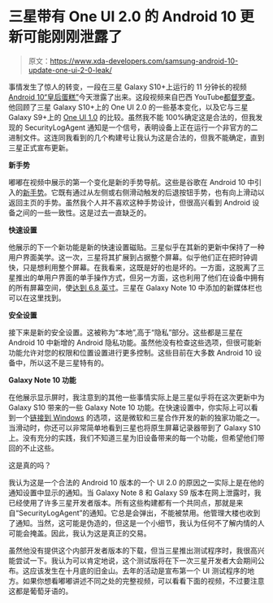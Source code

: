 # 三星带有 One UI 2.0 的 Android 10 更新可能刚刚泄露了

> 原文：<https://www.xda-developers.com/samsung-android-10-update-one-ui-2-0-leak/>

事情发生了惊人的转变，一段在三星 Galaxy S10+上运行的 11 分钟长的视频 [Android 10“皇后蛋糕”](https://www.xda-developers.com/android-10-android-q-brand-redesign/)今天泄露了出来。这段视频来自巴西 YouTube[都督罗查](https://www.youtube.com/channel/UCIhmXuqtOQVJCPbh_tXns1g)。他回顾了三星 Galaxy S10+上的 One UI 2.0 的一些基本变化，以及它与三星 Galaxy S9+上的 [One UI 1.0](https://www.xda-developers.com/samsung-one-ui-review-android-pie-galaxy-s9-galaxy-note-9/) 的比较。虽然我不能 100%确定这是合法的，但我发现的 SecurityLogAgent 通知是一个信号，表明设备上正在运行一个非官方的二进制文件。这连同我看到的几个构建号让我认为这是合法的，但我不能确定，直到三星正式宣布更新。

**新手势**

嘟嘟在视频中展示的第一个变化是新的手势导航。这些是谷歌在 Android 10 中引入的[新手势](https://www.xda-developers.com/google-android-q-gesture-mess/)。它既有通过从左侧或右侧滑动触发的后退按钮手势，也有向上滑动以返回主页的手势。虽然我个人并不喜欢这种手势设计，但很高兴看到 Android 设备之间的一些一致性。这是过去一直缺乏的。

**快速设置**

他展示的下一个新功能是新的快速设置磁贴。三星似乎在其新的更新中保持了一种用户界面美学。这一次，三星将其扩展到占据整个屏幕。似乎他们正在把时钟调快，只是想利用整个屏幕。在我看来，这既是好的也是坏的。一方面，这脱离了三星推出的单用户界面的单手操作方式，但另一方面，这也利用了他们在设备中拥有的所有屏幕空间，使[达到 6.8 英寸](https://www.xda-developers.com/samsung-galaxy-note-10-specs-features-price-availability/)。三星在 Galaxy Note 10 中添加的新媒体栏也可以在这里找到。

**安全设置**

接下来是新的安全设置。这被称为“本地”,高于“隐私”部分。这些都是三星在 Android 10 中新增的 Android 隐私功能。虽然他没有检查这些选项，但很可能新功能允许对您的权限和位置设置进行更多控制。这些目前在大多数 Android 10 设备中，所以这不是三星特有的。

**Galaxy Note 10 功能**

在他展示显示屏时，我注意到的其他一些事情实际上是三星似乎将在这次更新中为 Galaxy S10 带来的一些 Galaxy Note 10 功能。在快速设置中，你实际上可以看到一个[链接到 Windows](https://www.xda-developers.com/galaxy-note-10-link-to-windows-older-samsung-phones/) 的选项，这是微软和三星合作开发的新的独家功能之一。当滑动时，你还可以非常简单地看到三星也将原生屏幕记录器带到了 Galaxy S10 上。没有充分的实践，我们不知道三星为旧设备带来的每一个功能，但希望他们带回的不止这些。

这是真的吗？

我认为这是一个合法的 Android 10 版本的一个 UI 2.0 的原因之一实际上是在他的通知设置中显示的通知。当 Galaxy Note 8 和 Galaxy S9 版本在网上泄露时，我已经使用了许多三星开发者版本。所有这些构建都有一个共同点，那就是来自“SecurityLogAgent”的通知。它总是会弹出，不能被禁用。他管理大楼也收到了通知。当然，这可能是伪造的，但这是一个小细节，我认为任何不了解内情的人可能会掩盖。因此，我认为这是真正的交易。

虽然他没有提供这个内部开发者版本的下载，但当三星推出测试程序时，我很高兴能尝试一下。我认为可以肯定地说，这个测试版将在下一次三星开发者大会期间公布。这应该发生在十月底的旧金山。去年的活动是宣布第一个 UI 测试程序的地方。如果你想看嘟嘟讲述不同之处的完整视频，可以看看下面的视频，不过要注意这都是葡萄牙语的。